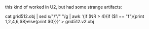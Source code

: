 this kind of worked in U2, but had some strange artifacts:


cat grid512.obj | sed s/"\/"/" "/g | awk '{if (NR > 4){if ($1 == "f"){print $1,$2,$4,$6,$8}else{print $0}}}' > grid512.v2.obj


